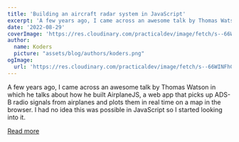 ```yaml
---
title: 'Building an aircraft radar system in JavaScript'
excerpt: 'A few years ago, I came across an awesome talk by Thomas Watson in which he talks about how he built AirplaneJS, a web app that picks up ADS-B radio signals from airplanes and plots them in real time on a map in the browser. I had no idea this was possible in JavaScript so I started looking into it.'
date: '2022-08-29'
coverImage: 'https://res.cloudinary.com/practicaldev/image/fetch/s--66WINFhG--/c_imagga_scale,f_auto,fl_progressive,h_420,q_auto,w_1000/https://res.cloudinary.com/devdevcharlie/image/upload/v1661734283/Group_36_i7nacq.png'
author:
  name: Koders
  picture: "assets/blog/authors/koders.png"
ogImage:
  url: 'https://res.cloudinary.com/practicaldev/image/fetch/s--66WINFhG--/c_imagga_scale,f_auto,fl_progressive,h_420,q_auto,w_1000/https://res.cloudinary.com/devdevcharlie/image/upload/v1661734283/Group_36_i7nacq.png'
---
```


A few years ago, I came across an awesome talk by Thomas Watson in which he talks about how he built AirplaneJS, a web app that picks up ADS-B radio signals from airplanes and plots them in real time on a map in the browser. I had no idea this was possible in JavaScript so I started looking into it.

[Read more](https://dev.to/devdevcharlie/building-an-aircraft-radar-system-in-javascript-4ml8)
